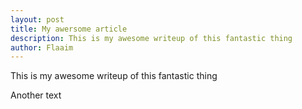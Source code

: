 ```yaml
---
layout: post
title: My awersome article
description: This is my awesome writeup of this fantastic thing
author: Flaaim
---
```

This is my awesome writeup of this fantastic thing

Another text
